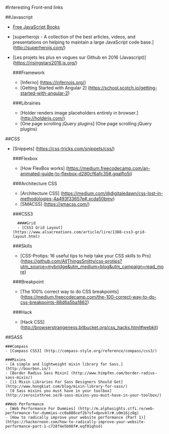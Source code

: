 #Interesting Front-end links

##Javascript
- [Free JavaScript Books](https://medium.com/web-development-zone/free-javascript-books-8383ff79576a#.4iqn72x2r)
- [superherojs -  A collection of the best articles, videos, and presentations on helping to maintain a large JavaScript code base.] (http://superherojs.com/)
- [Les projets les plus en vogues sur Github en 2016 (Javascript)] (https://risingstars2016.js.org/)
	
	###Framework
	- [Inferno] (https://infernojs.org/)
	- [Getting Started with Angular 2] (https://school.scotch.io/getting-started-with-angular-2)

	###Librairies
	- [Holder renders image placeholders entirely in browser.] (http://holderjs.com/)
	- [One page scrolling jQuery plugins] (One page scrolling jQuery plugins)

##CSS
- [Snippets] (https://css-tricks.com/snippets/css/)

	###Flexbox
	- [How FlexBox works] (https://medium.freecodecamp.com/an-animated-guide-to-flexbox-d280cf6afc35#.gqalflo5i)
	
	###Architecture CSS
	- [Architecture CSS] (https://medium.com/@digitaledawn/css-lost-in-methodologies-4a493f33657e#.xcda50bmv)
	- [SMACSS] (https://smacss.com/)

	###CSS3
	
		####Grid
		- [CSS3 Grid Layout] (https://www.alsacreations.com/article/lire/1388-css3-grid-layout.html)
	
	###Skills
	- [CSS-Protips: 16 useful tips to help take your CSS skills to Pro] (https://github.com/AllThingsSmitty/css-protips?utm_source=mybridge&utm_medium=blog&utm_campaign=read_more)
	
	###Breakpoint
	- [The 100% correct way to do CSS breakpoints] (https://medium.freecodecamp.com/the-100-correct-way-to-do-css-breakpoints-88d6a5ba1862)
	
	###Hack
	- [Hack CSS] (http://browserstrangeness.bitbucket.org/css_hacks.html#webkit)

##SASS

	###Compass
	- [Compass CSS3] (http://compass-style.org/reference/compass/css3/)

	###Mixins
	- [A simple and lightweight mixin library for Sass.] (http://bourbon.io/)
	- [Border Radius Sass Mixin] (http://www.himpfen.com/border-radius-sass-mixin/)
	- [11 Mixin Libraries For Sass Designers Should Get] (http://www.hongkiat.com/blog/mixin-library-for-sass/)
	- [8 Sass mixins you must have in your toolbox] (http://zerosixthree.se/8-sass-mixins-you-must-have-in-your-toolbox/)

	##Web Performance
	- [Web Performance For Dummies] (http://m.alphasights.stfi.re/web-performance-for-dummies-cc0a888cef2b?sf=dpnvklr#.u9m16jz8g)
	- [How to radically improve your website performance (Part 1)] (https://hackernoon.com/how-to-radically-improve-your-website-performance-part-1-c728f4e5b08f#.eqf01qhsd)
